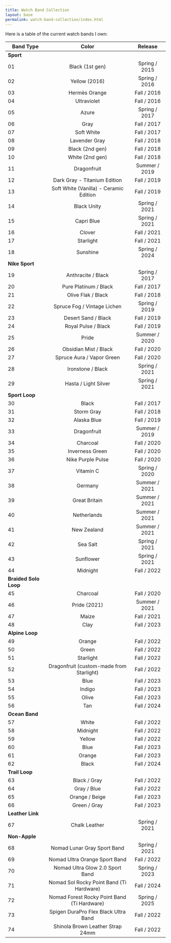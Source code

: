 ```yaml
---
title: Watch Band Collection
layout: base
permalink: watch-band-collection/index.html
---
```


Here is a table of the current watch bands I own:

| Band Type             | Color                                       | Release       |
|-----------------------|:-------------------------------------------:|:-------------:|
| **Sport**             |||
| 01                    | Black (1st gen)                             | Spring / 2015 |
| 02                    | Yellow (2016)                               | Spring / 2016 |
| 03                    | Hermès Orange                               | Fall / 2016   |
| 04                    | Ultraviolet                                 | Fall / 2016   |
| 05                    | Azure                                       | Spring / 2017 |
| 06                    | Gray                                        | Fall / 2017   |
| 07                    | Soft White                                  | Fall / 2017   |
| 08                    | Lavender Gray                               | Fall / 2018   |
| 09                    | Black (2nd gen)                             | Fall / 2018   |
| 10                    | White (2nd gen)                             | Fall / 2018   |
| 11                    | Dragonfruit                                 | Summer / 2019 |
| 12                    | Dark Gray - Titanium Edition                | Fall / 2019   |
| 13                    | Soft White (Vanilla) - Ceramic Edition      | Fall / 2019   |
| 14                    | Black Unity                                 | Spring / 2021 |
| 15                    | Capri Blue                                  | Spring / 2021 |
| 16                    | Clover                                      | Fall / 2021   |
| 17                    | Starlight                                   | Fall / 2021   |
| 18                    | Sunshine                                    | Spring / 2024 |
| **Nike Sport**        |||
| 19                    | Anthracite / Black                          | Spring / 2017 |
| 20                    | Pure Platinum / Black                       | Fall / 2017   |
| 21                    | Olive Flak / Black                          | Fall / 2018   |
| 22                    | Spruce Fog / Vintage Lichen                 | Spring / 2019 |
| 23                    | Desert Sand / Black                         | Fall / 2019   |
| 24                    | Royal Pulse / Black                         | Fall / 2019   |
| 25                    | Pride                                       | Summer / 2020 |
| 26                    | Obsidian Mist / Black                       | Fall / 2020   |
| 27                    | Spruce Aura / Vapor Green                   | Fall / 2020   |
| 28                    | Ironstone / Black                           | Spring / 2021 |
| 29                    | Hasta / Light Silver                        | Spring / 2021 |
| **Sport Loop**        |||
| 30                    | Black                                       | Fall / 2017   |
| 31                    | Storm Gray                                  | Fall / 2018   |
| 32                    | Alaska Blue                                 | Fall / 2019   |
| 33                    | Dragonfruit                                 | Summer / 2019 |
| 34                    | Charcoal                                    | Fall / 2020   |
| 35                    | Inverness Green                             | Fall / 2020   |
| 36                    | Nike Purple Pulse                           | Fall / 2020   |
| 37                    | Vitamin C                                   | Spring / 2020 |
| 38                    | Germany                                     | Summer / 2021 |
| 39                    | Great Britain                               | Summer / 2021 |
| 40                    | Netherlands                                 | Summer / 2021 |
| 41                    | New Zealand                                 | Summer / 2021 |
| 42                    | Sea Salt                                    | Spring / 2021 |
| 43                    | Sunflower                                   | Spring / 2021 |
| 44                    | Midnight                                    | Fall / 2022   |
| **Braided Solo Loop** |||
| 45                    | Charcoal                                    | Fall / 2020   |
| 46                    | Pride (2021)                                | Summer / 2021 |
| 47                    | Maize                                       | Fall / 2021   |
| 48                    | Clay                                        | Fall / 2023   |
| **Alpine Loop**       |||
| 49                    | Orange                                      | Fall / 2022   |
| 50                    | Green                                       | Fall / 2022   |
| 51                    | Starlight                                   | Fall / 2022   |
| 52                    | Dragonfruit (custom-made from Starlight)    | Fall / 2022   |
| 53                    | Blue                                        | Fall / 2023   |
| 54                    | Indigo                                      | Fall / 2023   |
| 55                    | Olive                                       | Fall / 2023   |
| 56                    | Tan                                         | Fall / 2024   |
| **Ocean Band**        |||
| 57                    | White                                       | Fall / 2022   |
| 58                    | Midnight                                    | Fall / 2022   |
| 59                    | Yellow                                      | Fall / 2022   |
| 60                    | Blue                                        | Fall / 2023   |
| 61                    | Orange                                      | Fall / 2023   |
| 62                    | Black                                       | Fall / 2024   |
| **Trail Loop**        |||
| 63                    | Black / Gray                                | Fall / 2022   |
| 64                    | Gray / Blue                                 | Fall / 2022   |
| 65                    | Orange / Beige                              | Fall / 2023   |
| 66                    | Green / Gray                                | Fall / 2023   |
| **Leather Link**      |||
| 67                    | Chalk Leather                               | Spring / 2021 |
| **Non-Apple**         |||
| 68                    | Nomad Lunar Gray Sport Band                 | Spring / 2021 |
| 69                    | Nomad Ultra Orange Sport Band               | Fall / 2022   |
| 70                    | Nomad Ultra Glow 2.0 Sport Band             | Spring / 2023 |
| 71                    | Nomad Sol Rocky Point Band (Ti Hardware)    | Fall / 2024   |
| 72                    | Nomad Forest Rocky Point Band (Ti Hardware) | Spring / 2025 |
| 73                    | Spigen DuraPro Flex Black Ultra Band        | Fall / 2022   |
| 74                    | Shinola Brown Leather Strap 24mm            | Fall / 2022   |
